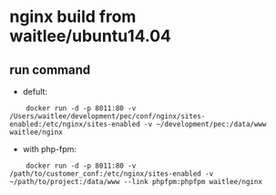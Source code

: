 # nginx build from waitlee/ubuntu14.04

## run command
- defult:
```
    docker run -d -p 8011:80 -v /Users/waitlee/development/pec/conf/nginx/sites-enabled:/etc/nginx/sites-enabled -v ~/development/pec:/data/www waitlee/nginx
```
- with php-fpm:
```
    docker run -d -p 8011:80 -v /path/to/customer_conf:/etc/nginx/sites-enabled -v ~/path/to/project:/data/www --link phpfpm:phpfpm waitlee/nginx
```
